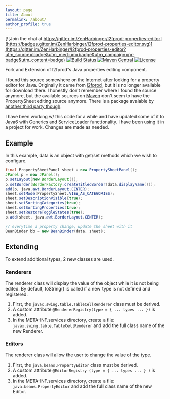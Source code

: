 ```yaml
---
layout: page
title: About
permalink: /about/
author_profile: true
---
```


[![Join the chat at https://gitter.im/ZenHarbinger/l2fprod-properties-editor](https://badges.gitter.im/ZenHarbinger/l2fprod-properties-editor.svg)](https://gitter.im/ZenHarbinger/l2fprod-properties-editor?utm_source=badge&utm_medium=badge&utm_campaign=pr-badge&utm_content=badge) [![Build Status](https://travis-ci.org/ZenHarbinger/l2fprod-properties-editor.svg?branch=master)](https://travis-ci.org/ZenHarbinger/l2fprod-properties-editor) [![Maven Central](https://maven-badges.herokuapp.com/maven-central/org.tros/l2fprod-properties-editor/badge.svg)](https://maven-badges.herokuapp.com/maven-central/org.tros/l2fprod-properties-editor/) [![License](http://img.shields.io/:license-apache-blue.svg)](http://www.apache.org/licenses/LICENSE-2.0.html)

Fork and Extension of l2fprod's Java properties editing component.

I found this source somewhere on the Internet after looking for a property editor for Java. Originally it came from [l2fprod](http://www.l2fprod.com/common/), but it is no longer available for download there. I honestly don't remember where I found the source anymore, but the available sources on [Maven](http://mvnrepository.com/artifact/com.l2fprod.common/l2fprod-common-shared/6.9.1) don't seem to have the PropertySheet editing source anymore. There is a package avaiable by [another third party though](http://mvnrepository.com/artifact/org.nuiton.thirdparty/l2fprod-common/0.1).

I have been working w/ this code for a while and have updated some of it to Java6 with Generics and ServiceLoader functionality. I have been using it in a project for work. Changes are made as needed.

## Example

In this example, data is an object with get/set methods which we wish to configure.

```java
final PropertySheetPanel sheet = new PropertySheetPanel();
JPanel p = new JPanel();
p.setLayout(new BorderLayout());
p.setBorder(BorderFactory.createTitledBorder(data.displayName()));
add(p, java.awt.BorderLayout.CENTER);
sheet.setMode(PropertySheet.VIEW_AS_CATEGORIES);
sheet.setDescriptionVisible(true);
sheet.setSortingCategories(true);
sheet.setSortingProperties(true);
sheet.setRestoreToggleStates(true);
p.add(sheet, java.awt.BorderLayout.CENTER);

// everytime a property change, update the sheet with it
BeanBinder bb = new BeanBinder(data, sheet);
```

## Extending

To extend additional types, 2 new classes are used.

### Renderers

The renderer class will display the value of the object while it is not being edited. By default, toString() is called if a new type is not defined and registered.

1. First, the `javax.swing.table.TableCellRenderer` class must be derived.
2. A custom attribute `@RendererRegistry(type = { ... types ... })` is added.
3. In the META-INF.services directory, create a file: `javax.swing.table.TableCellRenderer` and add the full class name of the new Renderer.

### Editors

The renderer class will allow the user to change the value of the type.

1. First, the `java.beans.PropertyEditor` class must be derived.
2. A custom attribute `@EditorRegistry (type = { ... types ... } )` is added.
3. In the META-INF.services directory, create a file: `java.beans.PropertyEditor` and add the full class name of the new Editor.
